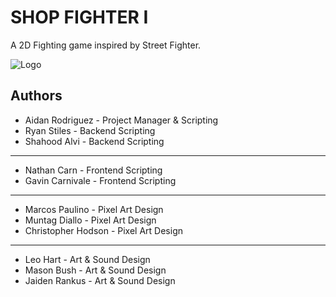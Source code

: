 
# SHOP FIGHTER I

A 2D Fighting game inspired by Street Fighter.


![Logo](https://i.imgur.com/UybhKZk.png)


## Authors

- Aidan Rodriguez - Project Manager & Scripting
- Ryan Stiles - Backend Scripting
- Shahood Alvi - Backend Scripting
---
- Nathan Carn - Frontend Scripting
- Gavin Carnivale - Frontend Scripting
---
- Marcos Paulino - Pixel Art Design 
- Muntag Diallo - Pixel Art Design
- Christopher Hodson - Pixel Art Design
---
- Leo Hart - Art & Sound Design
- Mason Bush - Art & Sound Design
- Jaiden Rankus - Art & Sound Design

